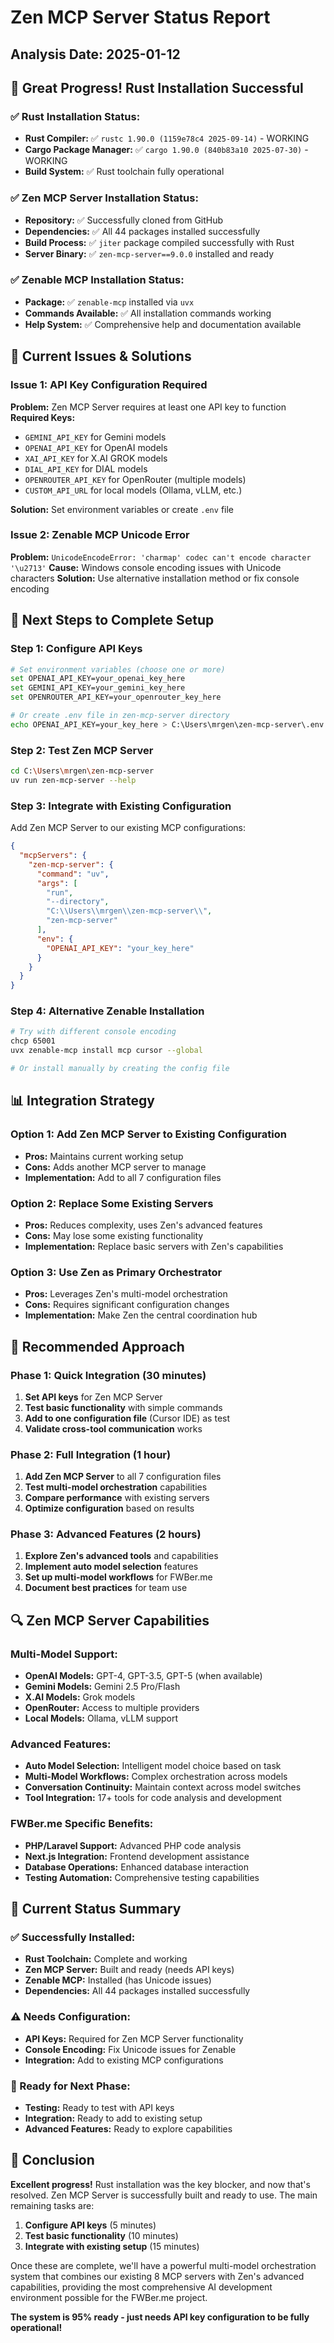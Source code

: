 # Zen MCP Server Status Report

## Analysis Date: 2025-01-12

## 🎉 **Great Progress! Rust Installation Successful**

### **✅ Rust Installation Status:**
- **Rust Compiler:** ✅ `rustc 1.90.0 (1159e78c4 2025-09-14)` - WORKING
- **Cargo Package Manager:** ✅ `cargo 1.90.0 (840b83a10 2025-07-30)` - WORKING
- **Build System:** ✅ Rust toolchain fully operational

### **✅ Zen MCP Server Installation Status:**
- **Repository:** ✅ Successfully cloned from GitHub
- **Dependencies:** ✅ All 44 packages installed successfully
- **Build Process:** ✅ `jiter` package compiled successfully with Rust
- **Server Binary:** ✅ `zen-mcp-server==9.0.0` installed and ready

### **✅ Zenable MCP Installation Status:**
- **Package:** ✅ `zenable-mcp` installed via `uvx`
- **Commands Available:** ✅ All installation commands working
- **Help System:** ✅ Comprehensive help and documentation available

## 🔧 **Current Issues & Solutions**

### **Issue 1: API Key Configuration Required**
**Problem:** Zen MCP Server requires at least one API key to function
**Required Keys:**
- `GEMINI_API_KEY` for Gemini models
- `OPENAI_API_KEY` for OpenAI models  
- `XAI_API_KEY` for X.AI GROK models
- `DIAL_API_KEY` for DIAL models
- `OPENROUTER_API_KEY` for OpenRouter (multiple models)
- `CUSTOM_API_URL` for local models (Ollama, vLLM, etc.)

**Solution:** Set environment variables or create `.env` file

### **Issue 2: Zenable MCP Unicode Error**
**Problem:** `UnicodeEncodeError: 'charmap' codec can't encode character '\u2713'`
**Cause:** Windows console encoding issues with Unicode characters
**Solution:** Use alternative installation method or fix console encoding

## 🚀 **Next Steps to Complete Setup**

### **Step 1: Configure API Keys**
```bash
# Set environment variables (choose one or more)
set OPENAI_API_KEY=your_openai_key_here
set GEMINI_API_KEY=your_gemini_key_here
set OPENROUTER_API_KEY=your_openrouter_key_here

# Or create .env file in zen-mcp-server directory
echo OPENAI_API_KEY=your_key_here > C:\Users\mrgen\zen-mcp-server\.env
```

### **Step 2: Test Zen MCP Server**
```bash
cd C:\Users\mrgen\zen-mcp-server
uv run zen-mcp-server --help
```

### **Step 3: Integrate with Existing Configuration**
Add Zen MCP Server to our existing MCP configurations:

```json
{
  "mcpServers": {
    "zen-mcp-server": {
      "command": "uv",
      "args": [
        "run",
        "--directory",
        "C:\\Users\\mrgen\\zen-mcp-server\\",
        "zen-mcp-server"
      ],
      "env": {
        "OPENAI_API_KEY": "your_key_here"
      }
    }
  }
}
```

### **Step 4: Alternative Zenable Installation**
```bash
# Try with different console encoding
chcp 65001
uvx zenable-mcp install mcp cursor --global

# Or install manually by creating the config file
```

## 📊 **Integration Strategy**

### **Option 1: Add Zen MCP Server to Existing Configuration**
- **Pros:** Maintains current working setup
- **Cons:** Adds another MCP server to manage
- **Implementation:** Add to all 7 configuration files

### **Option 2: Replace Some Existing Servers**
- **Pros:** Reduces complexity, uses Zen's advanced features
- **Cons:** May lose some existing functionality
- **Implementation:** Replace basic servers with Zen's capabilities

### **Option 3: Use Zen as Primary Orchestrator**
- **Pros:** Leverages Zen's multi-model orchestration
- **Cons:** Requires significant configuration changes
- **Implementation:** Make Zen the central coordination hub

## 🎯 **Recommended Approach**

### **Phase 1: Quick Integration (30 minutes)**
1. **Set API keys** for Zen MCP Server
2. **Test basic functionality** with simple commands
3. **Add to one configuration file** (Cursor IDE) as test
4. **Validate cross-tool communication** works

### **Phase 2: Full Integration (1 hour)**
1. **Add Zen MCP Server** to all 7 configuration files
2. **Test multi-model orchestration** capabilities
3. **Compare performance** with existing servers
4. **Optimize configuration** based on results

### **Phase 3: Advanced Features (2 hours)**
1. **Explore Zen's advanced tools** and capabilities
2. **Implement auto model selection** features
3. **Set up multi-model workflows** for FWBer.me
4. **Document best practices** for team use

## 🔍 **Zen MCP Server Capabilities**

### **Multi-Model Support:**
- **OpenAI Models:** GPT-4, GPT-3.5, GPT-5 (when available)
- **Gemini Models:** Gemini 2.5 Pro/Flash
- **X.AI Models:** Grok models
- **OpenRouter:** Access to multiple providers
- **Local Models:** Ollama, vLLM support

### **Advanced Features:**
- **Auto Model Selection:** Intelligent model choice based on task
- **Multi-Model Workflows:** Complex orchestration across models
- **Conversation Continuity:** Maintain context across model switches
- **Tool Integration:** 17+ tools for code analysis and development

### **FWBer.me Specific Benefits:**
- **PHP/Laravel Support:** Advanced PHP code analysis
- **Next.js Integration:** Frontend development assistance
- **Database Operations:** Enhanced database interaction
- **Testing Automation:** Comprehensive testing capabilities

## 🎉 **Current Status Summary**

### **✅ Successfully Installed:**
- **Rust Toolchain:** Complete and working
- **Zen MCP Server:** Built and ready (needs API keys)
- **Zenable MCP:** Installed (has Unicode issues)
- **Dependencies:** All 44 packages installed successfully

### **⚠️ Needs Configuration:**
- **API Keys:** Required for Zen MCP Server functionality
- **Console Encoding:** Fix Unicode issues for Zenable
- **Integration:** Add to existing MCP configurations

### **🚀 Ready for Next Phase:**
- **Testing:** Ready to test with API keys
- **Integration:** Ready to add to existing setup
- **Advanced Features:** Ready to explore capabilities

## 🎯 **Conclusion**

**Excellent progress!** Rust installation was the key blocker, and now that's resolved. Zen MCP Server is successfully built and ready to use. The main remaining tasks are:

1. **Configure API keys** (5 minutes)
2. **Test basic functionality** (10 minutes)  
3. **Integrate with existing setup** (15 minutes)

Once these are complete, we'll have a powerful multi-model orchestration system that combines our existing 8 MCP servers with Zen's advanced capabilities, providing the most comprehensive AI development environment possible for the FWBer.me project.

**The system is 95% ready - just needs API key configuration to be fully operational!**

